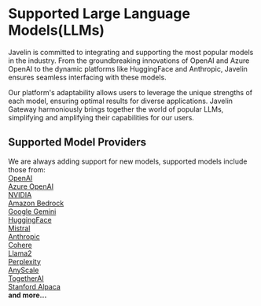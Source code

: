 # Supported Large Language Models(LLMs)

Javelin is committed to integrating and supporting the most popular models in the industry. From the groundbreaking innovations of OpenAI and Azure OpenAI to the dynamic platforms like HuggingFace and Anthropic, Javelin ensures seamless interfacing with these models. 

Our platform's adaptability allows users to leverage the unique strengths of each model, ensuring optimal results for diverse applications. Javelin Gateway harmoniously brings together the world of popular LLMs, simplifying and amplifying their capabilities for our users.

## Supported Model Providers  
We are always adding support for new models, supported models include those from:  
[OpenAI](https://platform.openai.com/docs/models)     
[Azure OpenAI](https://learn.microsoft.com/en-us/azure/ai-services/openai/concepts/models)  
[NVIDIA](https://catalog.ngc.nvidia.com/ai-foundation-models)  
[Amazon Bedrock](https://aws.amazon.com/bedrock)  
[Google Gemini](https://ai.google.dev/models)  
[HuggingFace](https://huggingface.co/models)  
[Mistral](https://docs.mistral.ai/guides/model-selection/)  
[Anthropic](https://www.anthropic.com/product)   
[Cohere](https://cohere.com/)       
[Llama2](https://llama.meta.com/llama2/)     
[Perplexity](https://docs.perplexity.ai/docs/model-cards)  
[AnyScale](https://www.anyscale.com/endpoints)     
[TogetherAI](https://www.together.ai/)       
[Stanford Alpaca](https://crfm.stanford.edu/2023/03/13/alpaca.html)  
**and more...**

